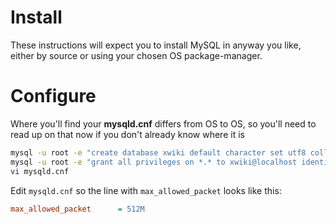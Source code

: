# Install

These instructions will expect you to install MySQL in anyway you like, either by source or using your chosen OS package-manager.

# Configure

Where you'll find your **mysqld.cnf** differs from OS to OS, so you'll need to read up on that now if you don't already know where it is

```sh
mysql -u root -e "create database xwiki default character set utf8 collate utf8_bin" 
mysql -u root -e "grant all privileges on *.* to xwiki@localhost identified by 'SOMETHING74f3H3r3?'" 
vi mysqld.cnf
```

Edit `mysqld.cnf` so the line with `max_allowed_packet` looks like this: 

```ini
max_allowed_packet      = 512M 
```
